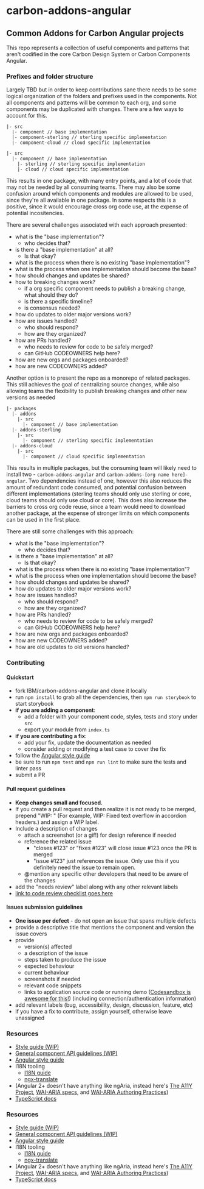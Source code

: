 # carbon-addons-angular

## Common Addons for Carbon Angular projects

This repo represents a collection of useful components and patterns that aren't codified in the core Carbon Design System or Carbon Components Angular.

### Prefixes and folder structure

Largely TBD but in order to keep contributions sane there needs to be some logical organization of the folders and prefixes used in the components. Not all components and patterns will be common to each org, and some components may be duplicated with changes. There are a few ways to account for this.

```
|- src
  |- component // base implementation
  |- component-sterling // sterling specific implementation
  |- component-cloud // cloud specific implementation
```

```
|- src
  |- component // base implementation
    |- sterling // sterling specific implementation
    |- cloud // cloud specific implementation
```

This results in one package, with many entry points, and a lot of code that may not be needed by all consuming teams. There may also be some confusion around which components and modules are allowed to be used, since they're all available in one package. In some respects this is a positive, since it would encourage cross org code use, at the expense of potential incositencies.

There are several challenges associated with each approach presented:

- what is the "base implementation"?
	- who decides that?
- is there a "base implementation" at all?
	- Is that okay?
- what is the process when there is no existing "base implementation"?
- what is the process when one implementation should become the base?
- how should changes and updates be shared?
- how to breaking changes work?
	- if a org specific component needs to publish a breaking change, what should they do?
	- is there a specific timeline?
	- is consensus needed?
- how do updates to older major versions work?
- how are issues handled?
	- who should respond?
	- how are they organized?
- how are PRs handled?
	- who needs to review for code to be safely merged?
	- can GitHub CODEOWNERS help here?
- how are new orgs and packages onboarded?
- how are new CODEOWNERS added?

Another option is to present the repo as a monorepo of related packages. This still achieves the goal of centralizing source changes, while also allowing teams the flexibility to publish breaking changes and other new versions as needed

```
|- packages
  |- addons
    |- src
	  |- component // base implementation
  |- addons-sterling
    |- src
	  |- component // sterling specific implementation
  |- addons-cloud
    |- src
	  |- component // cloud specific implementation
```

This results in multiple packages, but the consuming team will likely need to install two - `carbon-addons-angular` and `carbon-addons-[org name here]-angular`. Two dependencies instead of one, however this also reduces the amount of redundant code consumed, and potential confusion between different implementations (sterling teams should only use sterling or core, cloud teams should only use cloud or core). This does also increase the barriers to cross org code reuse, since a team would need to download another package, at the expense of stronger limits on which components can be used in the first place.

There are still some challenges with this approach:

- what is the "base implementation"?
	- who decides that?
- is there a "base implementation" at all?
	- Is that okay?
- what is the process when there is no existing "base implementation"?
- what is the process when one implementation should become the base?
- how should changes and updates be shared?
- how do updates to older major versions work?
- how are issues handled?
	- who should respond?
	- how are they organized?
- how are PRs handled?
	- who needs to review for code to be safely merged?
	- can GitHub CODEOWNERS help here?
- how are new orgs and packages onboarded?
- how are new CODEOWNERS added?
- how are old updates to old versions handled?

### Contributing

#### Quickstart
- fork IBM/carbon-addons-angular and clone it locally
- run `npm install` to grab all the dependencies, then `npm run storybook` to start storybook
- **if you are adding a component**:
  - add a folder with your component code, styles, tests and story under `src`
  - export your module from `index.ts`
- **if you are contributing a fix**:
  - add your fix, update the documentation as needed
  - consider adding or modifying a test case to cover the fix
- follow the [Angular style guide](https://angular.io/styleguide)
- be sure to run `npm test` and `npm run lint` to make sure the tests and linter pass
- submit a PR

#### Pull request guidelines
- **Keep changes small and focused.**
- If you create a pull request and then realize it is not ready to be merged, prepend "WIP: " (For example,  WIP: Fixed text overflow in accordion headers.) and assign a WIP label.
- Include a description of changes
  - attach a screenshot (or a gif!) for design reference if needed
  - reference the related issue
  	- "closes #123" or "fixes #123" will close issue #123 once the PR is merged
  	- "issue #123" just references the issue. Only use this if you definitely need the issue to remain open.
  - @mention any specific other developers that need to be aware of the changes
- add the "needs review" label along with any other relevant labels
- [link to code review checklist goes here](#)

#### Issues submission guidelines
- **One issue per defect** - do not open an issue that spans multiple defects
- provide a descriptive title that mentions the component and version the issue covers
- provide
  - version(s) affected
  - a description of the issue
  - steps taken to produce the issue
  - expected behaviour
  - current behaviour
  - screenshots if needed
  - relevant code snippets
  - links to application source code or running demo ([Codesandbox is awesome for this!](https://codesandbox.io/s/angular)) (including connection/authentication information)
- add relevant labels (bug, accessibility, design, discussion, feature, etc)
- if you have a fix to contribute, assign yourself, otherwise leave unassigned

### Resources
 - [Style guide (WIP)](https://github.com/IBM/carbon-components-angular/wiki/Style-guide)
 - [General component API guidelines (WIP)](https://github.com/IBM/carbon-components-angular/wiki/Component-API-guidelines)
 - [Angular style guide](https://angular.io/styleguide)
 - I18N tooling
	- [I18N guide](https://angular.io/guide/i18n)
	- [ngx-translate](https://github.com/ngx-translate/core)
 - (Angular 2+ doesn't have anything like ngAria, instead here's [The A11Y Project](http://a11yproject.com/), [WAI-ARIA specs](https://www.w3.org/TR/wai-aria/), and [WAI-ARIA Authoring Practices](https://www.w3.org/TR/2016/WD-wai-aria-practices-1.1-20160317/))
 - [TypeScript docs](https://www.typescriptlang.org/docs/tutorial.html)

 ### Resources
 - [Style guide (WIP)](https://github.com/IBM/carbon-components-angular/wiki/Style-guide)
 - [General component API guidelines (WIP)](https://github.com/IBM/carbon-components-angular/wiki/Component-API-guidelines)
 - [Angular style guide](https://angular.io/styleguide)
 - I18N tooling
	- [I18N guide](https://angular.io/guide/i18n)
	- [ngx-translate](https://github.com/ngx-translate/core)
 - (Angular 2+ doesn't have anything like ngAria, instead here's [The A11Y Project](http://a11yproject.com/), [WAI-ARIA specs](https://www.w3.org/TR/wai-aria/), and [WAI-ARIA Authoring Practices](https://www.w3.org/TR/2016/WD-wai-aria-practices-1.1-20160317/))
 - [TypeScript docs](https://www.typescriptlang.org/docs/tutorial.html)
